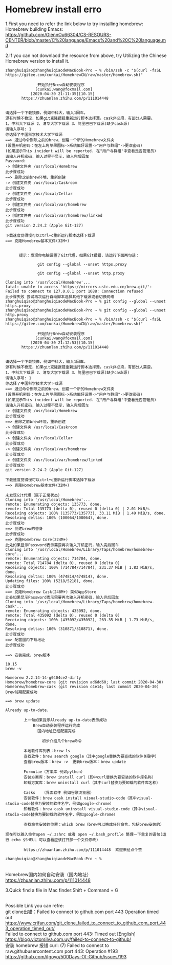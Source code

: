 # Homebrew install erro

1.First you need to refer the link below to try installing homebrew:
<br>Homebrew building Emacs:
<br>https://github.com/GlennOu66304/CS-RESOURS-CENTER/blob/master/C%20language/Emacs%20and%20C%20language.md

2.If you can not downlaod the resource from above, try Utilizing the Chinese Homebrew version to install it.
```
zhanghuiqiao@zhanghuiqiaodeMacBook-Pro ~ % /bin/zsh -c "$(curl -fsSL https://gitee.com/cunkai/HomebrewCN/raw/master/Homebrew.sh)"

              开始执行Brew自动安装程序
             [cunkai.wang@foxmail.com]
           [2020-04-30 21:11:35][10.15]
       https://zhuanlan.zhihu.com/p/111014448


请选择一个下载镜像，例如中科大，输入1回车。
源有时候不稳定，如果git克隆报错重新运行脚本选择源。cask非必须，有部分人需要。
1、中科大下载源 2、清华大学下载源 3、阿里巴巴下载源(缺少cask源)
请输入序号: 1
你选择了中国科学技术大学下载源
==> 通过命令删除之前的brew、创建一个新的Homebrew文件夹
(设置开机密码：在左上角苹果图标->系统偏好设置->"用户与群组"->更改密码)
(如果提示This incident will be reported. 在"用户与群组"中查看是否管理员)
请输入开机密码，输入过程不显示，输入完后回车
Password:
-> 创建文件夹 /usr/local/Homebrew
此步骤成功
==> 删除之前brew环境，重新创建
-> 创建文件夹 /usr/local/Caskroom
此步骤成功
-> 创建文件夹 /usr/local/Cellar
此步骤成功
-> 创建文件夹 /usr/local/var/homebrew
此步骤成功
-> 创建文件夹 /usr/local/var/homebrew/linked
此步骤成功
git version 2.24.2 (Apple Git-127)

下载速度觉得慢可以ctrl+c重新运行脚本选择下载源
==> 克隆Homebrew基本文件(32M+)


      提示：发现你电脑设置了Git代理，如果Git报错，请运行下面两句话：

              git config --global --unset https.proxy

              git config --global --unset http.proxy
  
Cloning into '/usr/local/Homebrew'...
fatal: unable to access 'https://mirrors.ustc.edu.cn/brew.git/': Failed to connect to 127.0.0.1 port 1088: Connection refused
此步骤失败 尝试再次运行自动脚本选择其他下载源或者切换网络
zhanghuiqiao@zhanghuiqiaodeMacBook-Pro ~ % git config --global --unset https.proxy
zhanghuiqiao@zhanghuiqiaodeMacBook-Pro ~ % git config --global --unset http.proxy
zhanghuiqiao@zhanghuiqiaodeMacBook-Pro ~ % /bin/zsh -c "$(curl -fsSL https://gitee.com/cunkai/HomebrewCN/raw/master/Homebrew.sh)"

              开始执行Brew自动安装程序
             [cunkai.wang@foxmail.com]
           [2020-04-30 21:12:53][10.15]
       https://zhuanlan.zhihu.com/p/111014448


请选择一个下载镜像，例如中科大，输入1回车。
源有时候不稳定，如果git克隆报错重新运行脚本选择源。cask非必须，有部分人需要。
1、中科大下载源 2、清华大学下载源 3、阿里巴巴下载源(缺少cask源)
请输入序号: 1
你选择了中国科学技术大学下载源
==> 通过命令删除之前的brew、创建一个新的Homebrew文件夹
(设置开机密码：在左上角苹果图标->系统偏好设置->"用户与群组"->更改密码)
(如果提示This incident will be reported. 在"用户与群组"中查看是否管理员)
请输入开机密码，输入过程不显示，输入完后回车
-> 创建文件夹 /usr/local/Homebrew
此步骤成功
==> 删除之前brew环境，重新创建
-> 创建文件夹 /usr/local/Caskroom
此步骤成功
-> 创建文件夹 /usr/local/Cellar
此步骤成功
-> 创建文件夹 /usr/local/var/homebrew
此步骤成功
-> 创建文件夹 /usr/local/var/homebrew/linked
此步骤成功
git version 2.24.2 (Apple Git-127)

下载速度觉得慢可以ctrl+c重新运行脚本选择下载源
==> 克隆Homebrew基本文件(32M+)

未发现Git代理（属于正常状态）
Cloning into '/usr/local/Homebrew'...
remote: Enumerating objects: 135773, done.
remote: Total 135773 (delta 0), reused 0 (delta 0) | 2.01 MiB/s 
Receiving objects: 100% (135773/135773), 33.11 MiB | 1.49 MiB/s, done.
Resolving deltas: 100% (100064/100064), done.
此步骤成功
==> 创建brew的替身
此步骤成功
==> 克隆Homebrew Core(224M+) 
此处如果显示Password表示需要再次输入开机密码，输入完后回车
Cloning into '/usr/local/Homebrew/Library/Taps/homebrew/homebrew-core'...
remote: Enumerating objects: 714784, done.
remote: Total 714784 (delta 0), reused 0 (delta 0)
Receiving objects: 100% (714784/714784), 231.37 MiB | 1.83 MiB/s, done.
Resolving deltas: 100% (474814/474814), done.
Updating files: 100% (5218/5218), done.
此步骤成功
==> 克隆Homebrew Cask(248M+) 类似AppStore 
此处如果显示Password表示需要再次输入开机密码，输入完后回车
Cloning into '/usr/local/Homebrew/Library/Taps/homebrew/homebrew-cask'...
remote: Enumerating objects: 435092, done.
remote: Total 435092 (delta 0), reused 0 (delta 0)
Receiving objects: 100% (435092/435092), 263.35 MiB | 1.73 MiB/s, done.
Resolving deltas: 100% (310871/310871), done.
此步骤成功
==> 配置国内下载地址
此步骤成功

==> 安装完成，brew版本

10.15
brew -v

Homebrew 2.2.14-14-g0404ce2-dirty
Homebrew/homebrew-core (git revision ad6dd60; last commit 2020-04-30)
Homebrew/homebrew-cask (git revision c4e14; last commit 2020-04-30)
Brew前期配置成功

==> brew update

Already up-to-date.

        上一句如果提示Already up-to-date表示成功
            Brew自动安装程序运行完成
              国内地址已经配置完成

                初步介绍几个brew命令

        本地软件库列表：brew ls
        查找软件：brew search google（其中google替换为要查找的软件关键字）
        查看brew版本：brew -v  更新brew版本：brew update

        Formulae（方案库 例如python）
        安装方案库：brew install curl（其中curl替换为要安装的软件库名称）
        卸载方案库：brew uninstall curl（其中curl替换为要卸载的软件库名称）

        Casks   （界面软件 例如谷歌浏览器）
        安装软件：brew cask install visual-studio-code（其中visual-studio-code替换为安装的软件名字，例如google-chrome）
        卸载软件：brew cask uninstall visual-studio-code（其中visual-studio-code替换为要卸载的软件名字，例如google-chrome）

        查找命令安装的位置：which brew（brew可以换成任何命令，包括brew安装的）

现在可以输入命令open ~/.zshrc 或者 open ~/.bash_profile 整理一下重复的语句(运行 echo $SHELL 可以查看应该打开那一个文件修改)

        https://zhuanlan.zhihu.com/p/111014448  欢迎来给点个赞
    
zhanghuiqiao@zhanghuiqiaodeMacBook-Pro ~ % 
```

<br>Homebrew国内如何自动安装（国内地址）
<br>https://zhuanlan.zhihu.com/p/111014448

3.Quick find a file in Mac finder:Shift + Command + G

<br>Possible Link you can refre:
<br>git clone出错：Failed to connect to github.com port 443 Operation timed out
<br>https://www.crifan.com/git_clone_failed_to_connect_to_github_com_port_443_operation_timed_out/
<br>Failed to connect to github.com port 443: Timed out [English]
<br>https://blog.victorsilva.com.uy/failed-to-connect-to-github/
<br>安装 homebrew 报错 curl: (7) Failed to connect to raw.githubusercontent.com port 443: Operation #193
<br>https://github.com/itgoyo/500Days-Of-Github/issues/193

